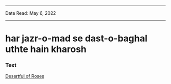 
---

Date Read: May 6, 2022

---


# har jazr-o-mad se dast-o-baghal uthte hain kharosh


### Text

[Desertful of Roses](http://www.columbia.edu/itc/mealac/pritchett/00garden/02c/0239/index_0239.html)

